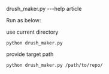 drush_maker.py ---help article 
 
 
 Run as below: 
 
 use current directory 
 
 `python drush_maker.py` 
 
 provide target path
 
 `python drush_maker.py /path/to/repo/` 
